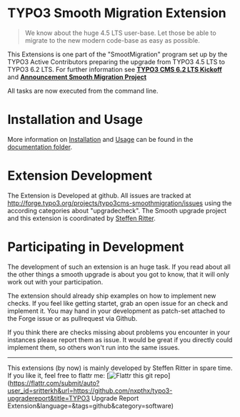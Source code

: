 # TYPO3 Smooth Migration Extension

> We know about the huge 4.5 LTS user-base. Let those be able to migrate to the new modern code-base as easy as possible.

This Extensions is one part of the "SmootMigration" program set up by the TYPO3 Active Contributors preparing the upgrade from TYPO3 4.5 LTS to TYPO3 6.2 LTS.
For further information see **[TYPO3 CMS 6.2 LTS Kickoff](http://typo3.org/news/article/typo3-cms-62-lts-kick-off/)** and **[Announcement Smooth Migration Project](http://forge.typo3.org/news/649)**

All tasks are now executed from the command line.

Installation and Usage
======================

More information on [Installation](Documentation/Installation/Index.rst) and [Usage](Documentation/UserManual/Index.rst) can be found in the [documentation folder](Documentation/Index.rst).


Extension Development
=====================

The Extension is Developed at github. All issues are tracked at http://forge.typo3.org/projects/typo3cms-smoothmigration/issues using the according categories about "upgradecheck".
The Smooth upgrade project and this extension is coordinated by [Steffen Ritter](mailto:steffen.ritter@typo3.org).

Participating in Development
============================

The development of such an extension is an huge task. If you read about all the other things a smooth upgrade is about you got to know, that it will only work out with your participation.

The extension should already ship examples on how to implement new checks. If you feel like getting startet, grab an open issue for an check and implement it. You may hand in your development as patch-set attached to the Forge issue or as pullrequest via Github.

If you think there are checks missing about problems you encounter in your instances please report them as issue. It would be great if you directly could implement them, so others won't run into the same issues.

* * *

This extensions (by now) is mainly developed by Steffen Ritter in spare time. If you like it, feel free to flattr me: [![Flattr this git repo](http://api.flattr.com/button/flattr-badge-large.png)](https://flattr.com/submit/auto?user_id=sritterkh&url=https://github.com/nxpthx/typo3-upgradereport&title=TYPO3 Upgrade Report Extension&language=&tags=github&category=software)
